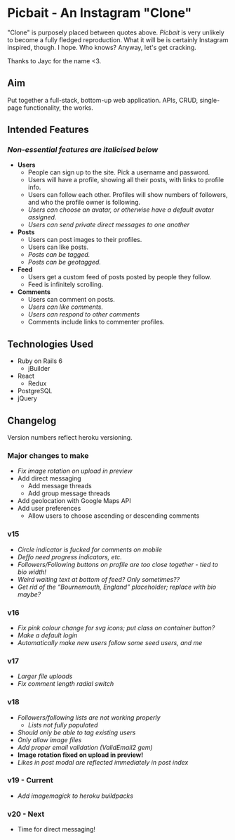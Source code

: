 # Picbait - An Instagram "Clone"

"Clone" is purposely placed between quotes above. _Picbait_ is very unlikely to become a fully fledged reproduction. What it will be is certainly Instagram inspired, though. I hope. Who knows? Anyway, let's get cracking.

Thanks to Jayc for the name <3.

## Aim

Put together a full-stack, bottom-up web application. APIs, CRUD, single-page functionality, the works.

## Intended Features

### _Non-essential features are italicised below_

- **Users**
  - People can sign up to the site. Pick a username and password.
  - Users will have a profile, showing all their posts, with links to profile info.
  - Users can follow each other. Profiles will show numbers of followers, and who the profile owner is following.
  - _Users can choose an avatar, or otherwise have a default avatar assigned._
  - _Users can send private direct messages to one another_
- **Posts**
  - Users can post images to their profiles.
  - Users can like posts.
  - _Posts can be tagged._
  - _Posts can be geotagged._
- **Feed**
  - Users get a custom feed of posts posted by people they follow.
  - Feed is infinitely scrolling.
- **Comments**
  - Users can comment on posts.
  - _Users can like comments._
  - _Users can respond to other comments_
  - Comments include links to commenter profiles.

## Technologies Used

- Ruby on Rails 6
  - jBuilder
- React
  - Redux
- PostgreSQL
- jQuery

## Changelog

Version numbers reflect heroku versioning.

### Major changes to make

- _Fix image rotation on upload in preview_
- Add direct messaging
  - Add message threads
  - Add group message threads
- Add geolocation with Google Maps API
- Add user preferences
  - Allow users to choose ascending or descending comments

### v15

- _Circle indicator is fucked for comments on mobile_
- _Deffo need progress indicators, etc._
- _Followers/Following buttons on profile are too close together - tied to bio width!_
- _Weird waiting text at bottom of feed? Only sometimes??_
- _Get rid of the “Bournemouth, England” placeholder; replace with bio maybe?_

### v16

- _Fix pink colour change for svg icons; put class on container button?_
- _Make a default login_
- _Automatically make new users follow some seed users, and me_

### v17

- _Larger file uploads_
- _Fix comment length radial switch_

### v18

- _Followers/following lists are not working properly_
  - _Lists not fully populated_
- _Should only be able to tag existing users_
- _Only allow image files_
- _Add proper email validation (ValidEmail2 gem)_
- **Image rotation fixed on upload in preview!**
- _Likes in post modal are reflected immediately in post index_

### v19 - Current

- _Add imagemagick to heroku buildpacks_

### v20 - Next

- Time for direct messaging!

<!-- This README would normally document whatever steps are necessary to get the
application up and running.

Things you may want to cover:

- Ruby version

- System dependencies

- Configuration

- Database creation

- Database initialization

- How to run the test suite

- Services (job queues, cache servers, search engines, etc.)

- Deployment instructions

- ... -->
